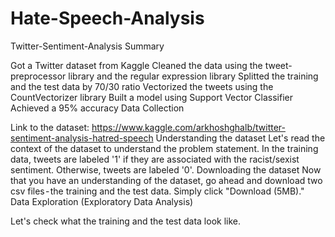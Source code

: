 # Hate-Speech-Analysis

Twitter-Sentiment-Analysis
Summary

Got a Twitter dataset from Kaggle
Cleaned the data using the tweet-preprocessor library and the regular expression library
Splitted the training and the test data by 70/30 ratio
Vectorized the tweets using the CountVectorizer library
Built a model using Support Vector Classifier
Achieved a 95% accuracy
Data Collection

Link to the dataset: https://www.kaggle.com/arkhoshghalb/twitter-sentiment-analysis-hatred-speech
Understanding the dataset
Let's read the context of the dataset to understand the problem statement. 
In the training data, tweets are labeled '1' if they are associated with the racist/sexist sentiment. Otherwise, tweets are labeled '0'. 
Downloading the dataset
Now that you have an understanding of the dataset, go ahead and download two csv files - the training and the test data. Simply click "Download (5MB)."
Data Exploration (Exploratory Data Analysis)

Let's check what the training and the test data look like.
